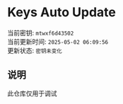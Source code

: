# Keys Auto Update

当前密钥: `mtwxf6d43502`  
当前更新时间: `2025-05-02 06:09:56`   
更新状态: `密钥未变化`  
  
## 说明
此仓库仅用于调试 
